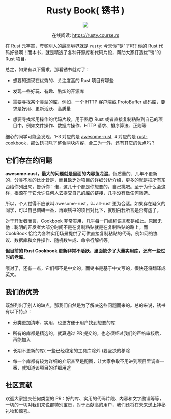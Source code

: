 <h1 align="center">Rusty Book( 锈书 )</h1>

<div align="center">
    <img src="https://github.com/studyrs/rusty-book/blob/main/assets/banner.gif?raw=true" />
</div>
   
<div align="center">

    
在线阅读: https://rusty.course.rs
</div>

在 Rust 元宇宙，夸奖别人的最高境界就是 `rusty`: 今天你"锈"了吗? 你的 Rust 代码好锈啊！而本书，就是精选了各种开源库和代码片段，帮助大家打造优"锈"的 Rust 项目。

总之，如果有以下需求，那看锈书就对了：

- 想要知道现在优秀的、关注度高的 Rust 项目有哪些

- 发现一些好玩、有趣、酷炫的开源库

- 需要寻找某个类型的库，例如，一个 HTTP 客户端或 ProtoBuffer 编码库，要求是好用、更新活跃、高质量

- 想要寻找常用操作的代码片段，用于熟悉 Rust 或者直接复制粘贴到自己的项目中，例如文件操作、数据库操作、HTTP 请求、排序算法、正则等


细心的同学可能会发现，1-3 对应的是 [awesome-rust](https://github.com/rust-unofficial/awesome-rust), 4 对应的是 [rust-cookbook](https://github.com/rust-lang-nursery/rust-cookbook)，那么锈书除了整合两块内容，合二为一外，还有其它的优点吗？

## 它们存在的问题

**awesome-rust，最大的问题就是里面的内容鱼龙混**。低质量的、几年不更新的、分类不准的比比皆是，而且缺乏对项目的详细分析介绍，更多的就是把所有东西给你列出来，告诉你：诺，这几十个都是你想要的，自己挑吧。至于为什么会这样，根源在于它允许任何人去提交自己的库的链接，几乎没有做任何筛选。

所以，个人觉得不应该叫 awesome-rust，叫 all-rust 更为合适。如果存在疑义的同学，可以自己调研一番，再跟锈书的项目对比下，就明白我所言是否有虚了。


对于开发者而言，Cookbook 非常实用，几乎每一门编程语言都是如此。原因无他：聪明的开发者大部分时间不是在复制粘贴就是在复制粘贴的路上。而 CookBook 恰恰为各种实用场景提供了可供直接复制粘贴的代码，例如网络协议、数据库和文件操作、随机数生成、命令行解析等。

**但目前的 Rust Cookbook 更新非常不活跃，里面缺少了大量实用库，还有一些过时的老库**。

哦对了，还有一点，它们都不是中文的，而锈书是基于中文写的，很快还将翻译成英文。

## 我们的优势

既然列出了别人的缺点，那我们自然是为了解决这些问题而来的。总的来说，锈书有以下特点：

- 分类更加清晰、实用，也更方便于用户找到想要的库

- 所有的库都是精选的，就算通过 PR 提交的，也必须经过我们的严格审核后，再能加入

- 长期不更新的库( 一些已经稳定的工具库除外 )要坚决的移除

- 每一个库都有较为详细的介绍甚至是配图，让大家争取不用进到项目里调查一番，就知道该项目的详细用途

## 社区贡献

欢迎大家提交任何类型的 PR：好的库、实用的代码片段、内容和文字勘误等等，一切的一切对我们来说都特别宝贵，对于贡献高的用户，我们还将在未来送上神秘礼物和惊喜。





